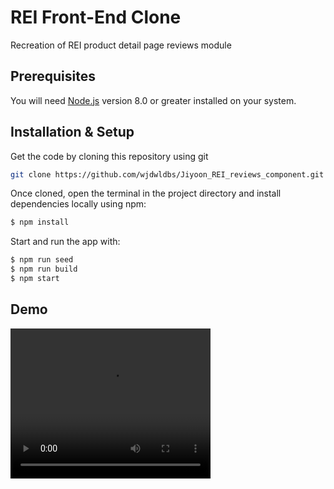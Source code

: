 # REI Front-End Clone

Recreation of REI product detail page reviews module

## Prerequisites

You will need [Node.js](https://nodejs.org/en/) version 8.0 or greater installed on your system.

## Installation & Setup

Get the code by cloning this repository using git

```bash
git clone https://github.com/wjdwldbs/Jiyoon_REI_reviews_component.git
```

Once cloned, open the terminal in the project directory and install dependencies locally using npm:

```bash
$ npm install
```

Start and run the app with:

```bash
$ npm run seed
$ npm run build
$ npm start
```

## Demo

<video width="320" height="240" autoplay>
  <source src="https://youtu.be/_QLlZciTfBw" type="video/mp4">
</video>

